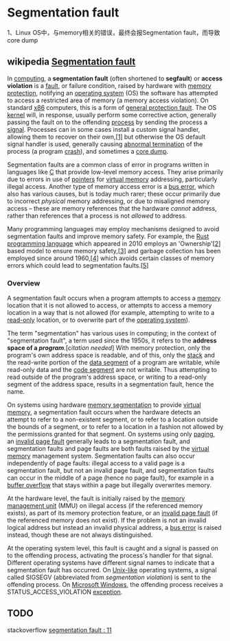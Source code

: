 # Segmentation fault

1、Linux OS中，与memory相关的错误，最终会报Segmentation fault，而导致core dump



## wikipedia [Segmentation fault](https://en.wikipedia.org/wiki/Segmentation_fault)

In [computing](https://en.wikipedia.org/wiki/Computing), a **segmentation fault** (often shortened to **segfault**) or **access violation** is a [fault](https://en.wikipedia.org/wiki/Fault_(computing)), or failure condition, raised by hardware with [memory protection](https://en.wikipedia.org/wiki/Memory_protection), notifying an [operating system](https://en.wikipedia.org/wiki/Operating_system) (OS) the software has attempted to access a restricted area of memory (a memory access violation). On standard [x86](https://en.wikipedia.org/wiki/X86) computers, this is a form of [general protection fault](https://en.wikipedia.org/wiki/General_protection_fault). The OS [kernel](https://en.wikipedia.org/wiki/Kernel_(computing)) will, in response, usually perform some corrective action, generally passing the fault on to the offending [process](https://en.wikipedia.org/wiki/Process_(computing)) by sending the process a [signal](https://en.wikipedia.org/wiki/Signal_(computing)). Processes can in some cases install a custom signal handler, allowing them to recover on their own,[[1\]](https://en.wikipedia.org/wiki/Segmentation_fault#cite_note-Peter_Van_der_Linden-1) but otherwise the OS default signal handler is used, generally causing [abnormal termination](https://en.wikipedia.org/wiki/Abnormal_termination) of the process (a program [crash](https://en.wikipedia.org/wiki/Crash_(computing))), and sometimes a [core dump](https://en.wikipedia.org/wiki/Core_dump).

Segmentation faults are a common class of error in programs written in languages like [C](https://en.wikipedia.org/wiki/C_(programming_language)) that provide low-level memory access.  They arise primarily due to errors in use of [pointers](https://en.wikipedia.org/wiki/Pointer_(computer_programming)) for [virtual memory](https://en.wikipedia.org/wiki/Virtual_memory) addressing, particularly illegal access. Another type of memory access error is a [bus error](https://en.wikipedia.org/wiki/Bus_error), which also has various causes, but is today much rarer; these occur primarily due to incorrect *physical* memory addressing, or due to misaligned memory access – these are memory references that the hardware *cannot* address, rather than references that a process is not *allowed* to address.

Many programming languages may employ mechanisms designed to avoid segmentation faults and improve memory safety. For example, the [Rust programming language](https://en.wikipedia.org/wiki/Rust_(programming_language)) which appeared in 2010 employs an 'Ownership'[[2\]](https://en.wikipedia.org/wiki/Segmentation_fault#cite_note-2) based model to ensure memory safety,[[3\]](https://en.wikipedia.org/wiki/Segmentation_fault#cite_note-3) and garbage collection has been employed since around 1960,[[4\]](https://en.wikipedia.org/wiki/Segmentation_fault#cite_note-4) which avoids certain classes of memory errors which could lead to segmentation faults.[[5\]](https://en.wikipedia.org/wiki/Segmentation_fault#cite_note-5)

### Overview

A segmentation fault occurs when a program attempts to access a [memory](https://en.wikipedia.org/wiki/Computer_memory) location that it is not allowed to access, or attempts to access a memory location in a way that is not allowed (for example, attempting to write to a [read-only](https://en.wikipedia.org/wiki/Read-only_memory) location, or to overwrite part of the [operating system](https://en.wikipedia.org/wiki/Operating_system)).

The term "segmentation" has various uses in computing; in the context of "segmentation fault", a term used since the 1950s, it refers to the **address space of a *program***.[*citation needed*] With memory protection, only the program's own address space is readable, and of this, only the [stack](https://en.wikipedia.org/wiki/Call_stack) and the read-write portion of the [data segment](https://en.wikipedia.org/wiki/Data_segment) of a program are writable, while read-only data and the [code segment](https://en.wikipedia.org/wiki/Code_segment) are not writable. Thus attempting to read outside of the program's address space, or writing to a read-only segment of the address space, results in a segmentation fault, hence the name.

On systems using hardware [memory segmentation](https://en.wikipedia.org/wiki/Memory_segmentation) to provide [virtual memory](https://en.wikipedia.org/wiki/Virtual_memory), a segmentation fault occurs when the hardware detects an attempt to refer to a non-existent segment, or to refer to a location outside the bounds of a segment, or to refer to a location in a fashion not allowed by the permissions granted for that segment. On systems using only [paging](https://en.wikipedia.org/wiki/Paging), an [invalid page fault](https://en.wikipedia.org/wiki/Invalid_page_fault) generally leads to a segmentation fault, and segmentation faults and page faults are both faults raised by the [virtual memory](https://en.wikipedia.org/wiki/Virtual_memory) management system. Segmentation faults can also occur independently of page faults: illegal access to a valid page is a segmentation fault, but not an invalid page fault, and segmentation faults can occur in the middle of a page (hence no page fault), for example in a [buffer overflow](https://en.wikipedia.org/wiki/Buffer_overflow) that stays within a page but illegally overwrites memory.

At the hardware level, the fault is initially raised by the [memory management unit](https://en.wikipedia.org/wiki/Memory_management_unit) (MMU) on illegal access (if the referenced memory exists), as part of its memory protection feature, or an [invalid page fault](https://en.wikipedia.org/wiki/Invalid_page_fault) (if the referenced memory does not exist). If the problem is not an invalid logical address but instead an invalid physical address, a [bus error](https://en.wikipedia.org/wiki/Bus_error) is raised instead, though these are not always distinguished.

At the operating system level, this fault is caught and a signal is passed on to the offending process, activating the process's handler for that signal. Different operating systems have different signal names to indicate that a segmentation fault has occurred. On [Unix-like](https://en.wikipedia.org/wiki/Unix-like) operating systems, a signal called SIGSEGV (abbreviated from *segmentation violation*) is sent to the offending process. On [Microsoft Windows](https://en.wikipedia.org/wiki/Microsoft_Windows), the offending process receives a STATUS_ACCESS_VIOLATION [exception](https://en.wikipedia.org/wiki/Exception_handling).

## TODO

stackoverflow [segmentation fault : 11](https://stackoverflow.com/questions/12762944/segmentation-fault-11)

